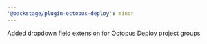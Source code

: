 ```yaml
---
'@backstage/plugin-octopus-deploy': minor
---
```


Added dropdown field extension for Octopus Deploy project groups

